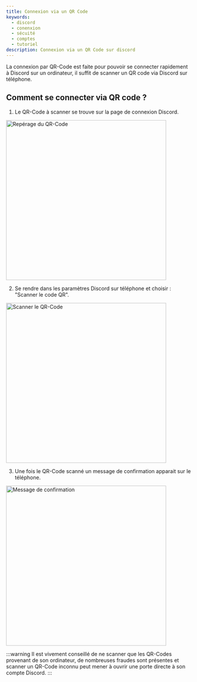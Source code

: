```yaml
---
title: Connexion via un QR Code
keywords:
  - discord
  - conenxion
  - sécuité
  - comptes
  - tutoriel
description: Connexion via un QR Code sur discord
---
```


La connexion par QR-Code est faite pour pouvoir se connecter rapidement à Discord sur un ordinateur, il suffit de scanner un QR code via Discord sur téléphone.

## Comment se connecter via QR code ?

1) Le QR-Code à scanner se trouve sur la page de connexion Discord.

<img alt="Repérage du QR-Code" src="https://i.discord.fr/qk6O.png" width="" height="435" />

2) Se rendre dans les paramètres Discord sur téléphone et choisir : "Scanner le code QR".

<img alt="Scanner le QR-Code" src="https://i.discord.fr/j7VN.png" width="" height="435" />

3) Une fois le QR-Code scanné un message de confirmation apparait sur le téléphone.

<img alt="Message de confirmation" src="https://i.discord.fr/gUHf.png" width="" height="435" />

:::warning
Il est vivement conseillé de ne scanner que les QR-Codes provenant de son ordinateur, de nombreuses fraudes sont présentes et scanner un QR-Code inconnu peut mener à ouvrir une porte directe à son compte Discord.
:::
